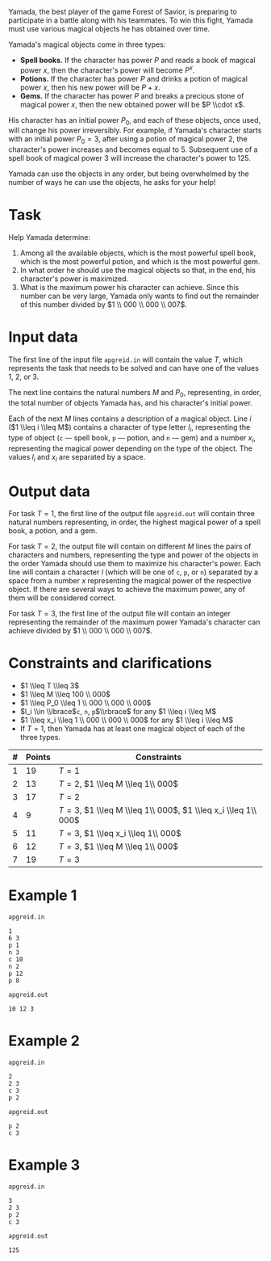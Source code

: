 Yamada, the best player of the game Forest of Savior, is preparing to participate in a battle along with his teammates. To win this fight, Yamada must use various magical objects he has obtained over time.

Yamada's magical objects come in three types:
   * **Spell books.** If the character has power $P$ and reads a book of magical power $x$, then the character's power will become $P^x$.
   * **Potions.** If the character has power $P$ and drinks a potion of magical power $x$, then his new power will be $P + x$.
   * **Gems.** If the character has power $P$ and breaks a precious stone of magical power $x$, then the new obtained power will be $P \\cdot x$.

His character has an initial power $P_0$, and each of these objects, once used, will change his power irreversibly. For example, if Yamada's character starts with an initial power $P_0 = 3$, after using a potion of magical power $2$, the character's power increases and becomes equal to $5$. Subsequent use of a spell book of magical power $3$ will increase the character's power to $125$.

Yamada can use the objects in any order, but being overwhelmed by the number of ways he can use the objects, he asks for your help!

# Task

Help Yamada determine:
   1. Among all the available objects, which is the most powerful spell book, which is the most powerful potion, and which is the most powerful gem.
   2. In what order he should use the magical objects so that, in the end, his character's power is maximized.
   3. What is the maximum power his character can achieve. Since this number can be very large, Yamada only wants to find out the remainder of this number divided by $1 \\ 000 \\ 000 \\ 007$.

# Input data

The first line of the input file `apgreid.in` will contain the value $T$, which represents the task that needs to be solved and can have one of the values $1$, $2$, or $3$.

The next line contains the natural numbers $M$ and $P_0$, representing, in order, the total number of objects Yamada has, and his character's initial power.

Each of the next $M$ lines contains a description of a magical object. Line $i$ ($1 \\leq i \\leq M$) contains a character of type letter $l_i$, representing the type of object (`c` — spell book, `p` — potion, and `n` — gem) and a number $x_i$, representing the magical power depending on the type of the object. The values $l_i$ and $x_i$ are separated by a space.

# Output data

For task $T = 1$, the first line of the output file `apgreid.out` will contain three natural numbers representing, in order, the highest magical power of a spell book, a potion, and a gem.

For task $T = 2$, the output file will contain on different $M$ lines the pairs of characters and numbers, representing the type and power of the objects in the order Yamada should use them to maximize his character's power. Each line will contain a character $l$ (which will be one of `c`, `p`, or `n`) separated by a space from a number $x$ representing the magical power of the respective object. If there are several ways to achieve the maximum power, any of them will be considered correct.

For task $T = 3$, the first line of the output file will contain an integer representing the remainder of the maximum power Yamada's character can achieve divided by $1 \\ 000 \\ 000 \\ 007$.

# Constraints and clarifications

* $1 \\leq T \\leq 3$
* $1 \\leq M \\leq 100 \\ 000$
* $1 \\leq P_0 \\leq 1 \\ 000 \\ 000 \\ 000$
* $l_i \\in \\lbrace$`c`$,$ `n`$,$ `p`$\\rbrace$ for any $1 \\leq i \\leq M$
* $1 \\leq x_i \\leq 1 \\ 000 \\ 000 \\ 000$ for any $1 \\leq i \\leq M$
* If $T = 1$, then Yamada has at least one magical object of each of the three types.

|#| Points |        Constraints                                    | 
|-|-------|---------------------------------------------------------|
|1| 19    | $T = 1$                                                 |
|2| 13    | $T = 2$, $1 \\leq M \\leq 1\\ 000$                       |
|3| 17    | $T = 2$                                                 |
|4| 9     | $T = 3$, $1 \\leq M \\leq 1\\ 000$, $1 \\leq x_i \\leq 1\\ 000$ |
|5| 11    | $T = 3$, $1 \\leq x_i \\leq 1\\ 000$                      |
|6| 12    | $T = 3$, $1 \\leq M \\leq 1\\ 000$                        |
|7| 19    | $T = 3$                                                 |

# Example 1

`apgreid.in`
```
1
6 3
p 1
n 3
c 10
n 2
p 12
p 8
```

`apgreid.out`
```
10 12 3
```

# Example 2

`apgreid.in`
```
2
2 3
c 3
p 2
```

`apgreid.out`
```
p 2
c 3
```

# Example 3

`apgreid.in`
```
3
2 3
p 2
c 3
```

`apgreid.out`
```
125
```